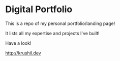 # Digital Portfolio
This is a repo of my personal portfolio/landing page!

It lists all my expertise and projects I've built! 

Have a look!

http://krushil.dev
